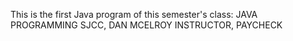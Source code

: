 This is the first Java program of this semester's class: JAVA PROGRAMMING SJCC, DAN MCELROY INSTRUCTOR, PAYCHECK
